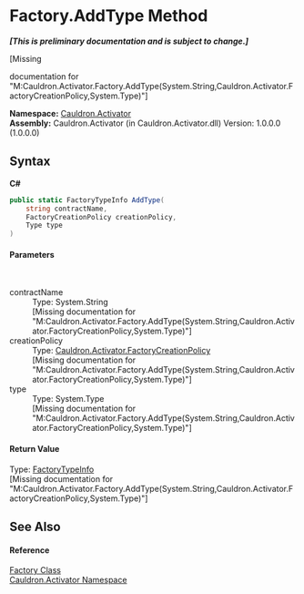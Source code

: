 # Factory.AddType Method 
 _**\[This is preliminary documentation and is subject to change.\]**_

\[Missing <summary> documentation for "M:Cauldron.Activator.Factory.AddType(System.String,Cauldron.Activator.FactoryCreationPolicy,System.Type)"\]

**Namespace:**&nbsp;<a href="N_Cauldron_Activator">Cauldron.Activator</a><br />**Assembly:**&nbsp;Cauldron.Activator (in Cauldron.Activator.dll) Version: 1.0.0.0 (1.0.0.0)

## Syntax

**C#**<br />
``` C#
public static FactoryTypeInfo AddType(
	string contractName,
	FactoryCreationPolicy creationPolicy,
	Type type
)
```


#### Parameters
&nbsp;<dl><dt>contractName</dt><dd>Type: System.String<br />\[Missing <param name="contractName"/> documentation for "M:Cauldron.Activator.Factory.AddType(System.String,Cauldron.Activator.FactoryCreationPolicy,System.Type)"\]</dd><dt>creationPolicy</dt><dd>Type: <a href="T_Cauldron_Activator_FactoryCreationPolicy">Cauldron.Activator.FactoryCreationPolicy</a><br />\[Missing <param name="creationPolicy"/> documentation for "M:Cauldron.Activator.Factory.AddType(System.String,Cauldron.Activator.FactoryCreationPolicy,System.Type)"\]</dd><dt>type</dt><dd>Type: System.Type<br />\[Missing <param name="type"/> documentation for "M:Cauldron.Activator.Factory.AddType(System.String,Cauldron.Activator.FactoryCreationPolicy,System.Type)"\]</dd></dl>

#### Return Value
Type: <a href="T_Cauldron_Activator_FactoryTypeInfo">FactoryTypeInfo</a><br />\[Missing <returns> documentation for "M:Cauldron.Activator.Factory.AddType(System.String,Cauldron.Activator.FactoryCreationPolicy,System.Type)"\]

## See Also


#### Reference
<a href="T_Cauldron_Activator_Factory">Factory Class</a><br /><a href="N_Cauldron_Activator">Cauldron.Activator Namespace</a><br />